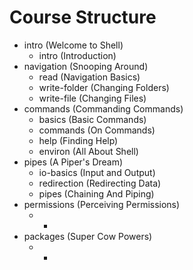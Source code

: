 # Course Structure

- intro (Welcome to Shell)
    - intro (Introduction)
- navigation (Snooping Around)
    - read (Navigation Basics)
    - write-folder (Changing Folders)
    - write-file (Changing Files)
- commands (Commanding Commands)
    - basics (Basic Commands)
    - commands (On Commands)
    - help (Finding Help)
    - environ (All About Shell)
- pipes (A Piper's Dream)
    - io-basics (Input and Output)
    - redirection (Redirecting Data)
    - pipes (Chaining And Piping)
- permissions (Perceiving Permissions)
    - *
- packages (Super Cow Powers)
    - *